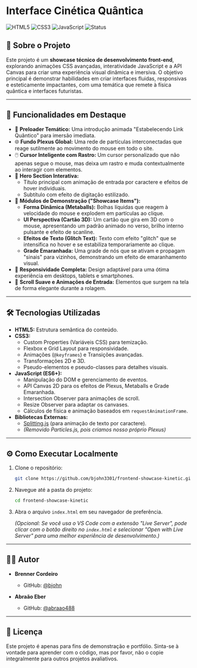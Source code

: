 # Interface Cinética Quântica 

![HTML5](https://img.shields.io/badge/HTML5-E34F26?style=for-the-badge&logo=html5&logoColor=white)
![CSS3](https://img.shields.io/badge/CSS3-1572B6?style=for-the-badge&logo=css3&logoColor=white)
![JavaScript](https://img.shields.io/badge/JavaScript-F7DF1E?style=for-the-badge&logo=javascript&logoColor=black)
![Status](https://img.shields.io/badge/Status-Em%20Desenvolvimento-blue?style=for-the-badge)

## 🚀 Sobre o Projeto

Este projeto é um **showcase técnico de desenvolvimento front-end**, explorando animações CSS avançadas, interatividade JavaScript e a API Canvas para criar uma experiência visual dinâmica e imersiva. O objetivo principal é demonstrar habilidades em criar interfaces fluidas, responsivas e esteticamente impactantes, com uma temática que remete à física quântica e interfaces futuristas.

---

## 🎯 Funcionalidades em Destaque

*   🌌 **Preloader Temático:** Uma introdução animada "Estabelecendo Link Quântico" para imersão imediata.
*   🌐 **Fundo Plexus Global:** Uma rede de partículas interconectadas que reage sutilmente ao movimento do mouse em todo o site.
*   🖱️ **Cursor Inteligente com Rastro:** Um cursor personalizado que não apenas segue o mouse, mas deixa um rastro e muda contextualmente ao interagir com elementos.
*   🌟 **Hero Section Interativa:**
    *   Título principal com animação de entrada por caractere e efeitos de hover individuais.
    *   Subtítulo com efeito de digitação estilizado.
*   🔬 **Módulos de Demonstração ("Showcase Items"):**
    *   **Forma Dinâmica (Metaballs):** Bolhas líquidas que reagem à velocidade do mouse e explodem em partículas ao clique.
    *   **UI Perspectiva (Cartão 3D):** Um cartão que gira em 3D com o mouse, apresentando um padrão animado no verso, brilho interno pulsante e efeito de scanline.
    *   **Efeitos de Texto (Glitch Text):** Texto com efeito "glitch" que se intensifica no hover e se estabiliza temporariamente ao clique.
    *   **Grade Emaranhada:** Uma grade de nós que se ativam e propagam "sinais" para vizinhos, demonstrando um efeito de emaranhamento visual.
*   📱 **Responsividade Completa:** Design adaptável para uma ótima experiência em desktops, tablets e smartphones.
*   📜 **Scroll Suave e Animações de Entrada:** Elementos que surgem na tela de forma elegante durante a rolagem.

---

## 🛠️ Tecnologias Utilizadas

*   **HTML5:** Estrutura semântica do conteúdo.
*   **CSS3:**
    *   Custom Properties (Variáveis CSS) para temização.
    *   Flexbox e Grid Layout para responsividade.
    *   Animações (`@keyframes`) e Transições avançadas.
    *   Transformações 2D e 3D.
    *   Pseudo-elementos e pseudo-classes para detalhes visuais.
*   **JavaScript (ES6+):**
    *   Manipulação do DOM e gerenciamento de eventos.
    *   API Canvas 2D para os efeitos de Plexus, Metaballs e Grade Emaranhada.
    *   Intersection Observer para animações de scroll.
    *   Resize Observer para adaptar os canvases.
    *   Cálculos de física e animação baseados em `requestAnimationFrame`.
*   **Bibliotecas Externas:**
    *   [Splitting.js](https://splitting.js.org/) (para animação de texto por caractere).
    *   *(Removido Particles.js, pois criamos nosso próprio Plexus)*

---

## ⚙️ Como Executar Localmente

1.  Clone o repositório:
    ```bash
    git clone https://github.com/bjohn3301/frontend-showcase-kinetic.git
    ```
2.  Navegue até a pasta do projeto:
    ```bash
    cd frontend-showcase-kinetic
    ```
3.  Abra o arquivo `index.html` em seu navegador de preferência.

    *(Opcional: Se você usa o VS Code com a extensão "Live Server", pode clicar com o botão direito no `index.html` e selecionar "Open with Live Server" para uma melhor experiência de desenvolvimento.)*

---

## 👨‍💻 Autor

*   **Brenner Cordeiro**
    *   GitHub: [@bjohn](https://github.com/bjohn3301)


*   **Abraão Eber**
    *   GitHub: [@abraao488](https://github.com/abraao488)

---

## 📜 Licença

Este projeto é apenas para fins de demonstração e portfólio. Sinta-se à vontade para aprender com o código, mas por favor, não o copie integralmente para outros projetos avaliativos.

